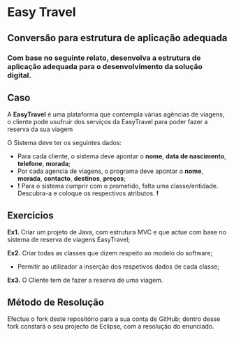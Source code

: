 # Easy Travel

## Conversão para estrutura de aplicação adequada
### Com base no seguinte relato, desenvolva a estrutura de aplicação adequada para o desenvolvimento da solução digital.

## Caso

A **EasyTravel** é uma plataforma que contempla várias agências de viagens, o cliente pode usufruir dos serviços da EasyTravel para poder fazer a reserva da sua viagem


O Sistema deve ter os seguintes dados:

* Para cada cliente, o sistema deve apontar o **nome**, **data de nascimento**, **telefone**, **morada**;
* Por cada agencia de viagens, o programa deve apontar o **nome**, **morada**, **contacto**, **destinos**, **preços**;
* **!** Para o sistema cumprir com o prometido, falta uma classe/entidade. Descubra-a e coloque os respectivos atributos. **!**

## Exercicios

**Ex1.** Criar um projeto de Java, com estrutura MVC e que actue com base no sistema de reserva de viagens EasyTravel;

**Ex2.** Criar todas as classes que dizem respeito ao modelo do software;
* Permitir ao utilizador a inserção dos respetivos dados de cada classe;

**Ex3.** O Cliente tem de fazer a reserva de uma viagem.


## Método de Resolução

Efectue o fork deste repositório para a sua conta de GitHub; dentro desse fork constará o seu projecto de Eclipse, com a resolução do enunciado.
